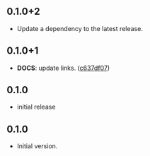 ## 0.1.0+2

 - Update a dependency to the latest release.

## 0.1.0+1

 - **DOCS**: update links. ([c637df07](https://github.com/K9i-0/text_style_preview/commit/c637df07eba13017a3816527c586d915f24dc122))

## 0.1.0

 - initial release

## 0.1.0

- Initial version.
